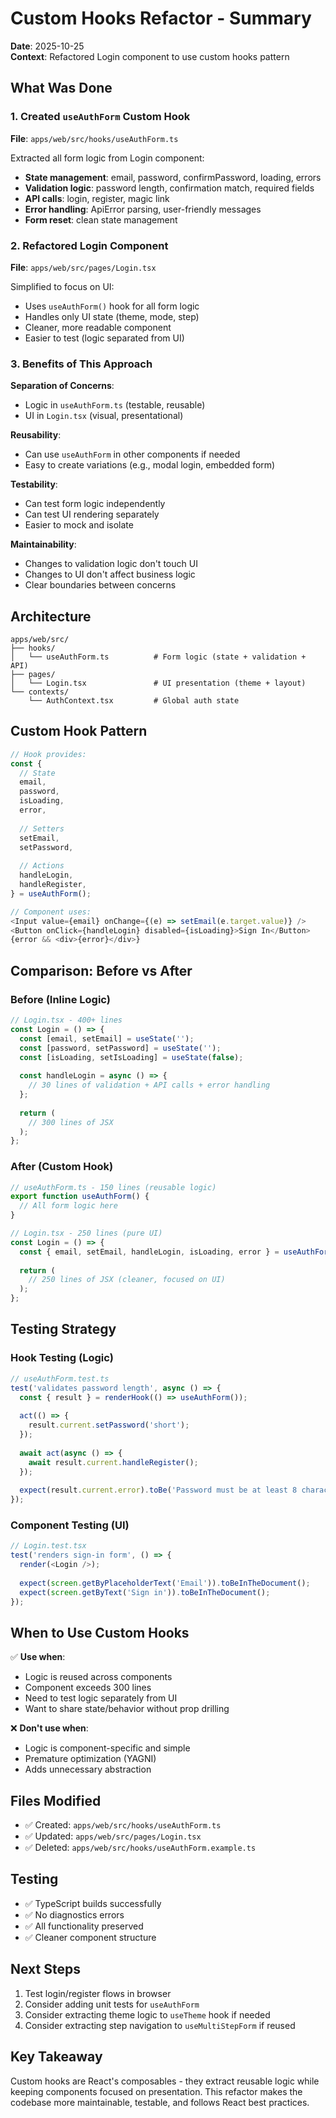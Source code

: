 # Custom Hooks Refactor - Summary

**Date**: 2025-10-25  
**Context**: Refactored Login component to use custom hooks pattern

## What Was Done

### 1. Created `useAuthForm` Custom Hook

**File**: `apps/web/src/hooks/useAuthForm.ts`

Extracted all form logic from Login component:
- **State management**: email, password, confirmPassword, loading, errors
- **Validation logic**: password length, confirmation match, required fields
- **API calls**: login, register, magic link
- **Error handling**: ApiError parsing, user-friendly messages
- **Form reset**: clean state management

### 2. Refactored Login Component

**File**: `apps/web/src/pages/Login.tsx`

Simplified to focus on UI:
- Uses `useAuthForm()` hook for all form logic
- Handles only UI state (theme, mode, step)
- Cleaner, more readable component
- Easier to test (logic separated from UI)

### 3. Benefits of This Approach

**Separation of Concerns**:
- Logic in `useAuthForm.ts` (testable, reusable)
- UI in `Login.tsx` (visual, presentational)

**Reusability**:
- Can use `useAuthForm` in other components if needed
- Easy to create variations (e.g., modal login, embedded form)

**Testability**:
- Can test form logic independently
- Can test UI rendering separately
- Easier to mock and isolate

**Maintainability**:
- Changes to validation logic don't touch UI
- Changes to UI don't affect business logic
- Clear boundaries between concerns

## Architecture

```
apps/web/src/
├── hooks/
│   └── useAuthForm.ts          # Form logic (state + validation + API)
├── pages/
│   └── Login.tsx               # UI presentation (theme + layout)
└── contexts/
    └── AuthContext.tsx         # Global auth state
```

## Custom Hook Pattern

```typescript
// Hook provides:
const {
  // State
  email,
  password,
  isLoading,
  error,
  
  // Setters
  setEmail,
  setPassword,
  
  // Actions
  handleLogin,
  handleRegister,
} = useAuthForm();

// Component uses:
<Input value={email} onChange={(e) => setEmail(e.target.value)} />
<Button onClick={handleLogin} disabled={isLoading}>Sign In</Button>
{error && <div>{error}</div>}
```

## Comparison: Before vs After

### Before (Inline Logic)
```typescript
// Login.tsx - 400+ lines
const Login = () => {
  const [email, setEmail] = useState('');
  const [password, setPassword] = useState('');
  const [isLoading, setIsLoading] = useState(false);
  
  const handleLogin = async () => {
    // 30 lines of validation + API calls + error handling
  };
  
  return (
    // 300 lines of JSX
  );
};
```

### After (Custom Hook)
```typescript
// useAuthForm.ts - 150 lines (reusable logic)
export function useAuthForm() {
  // All form logic here
}

// Login.tsx - 250 lines (pure UI)
const Login = () => {
  const { email, setEmail, handleLogin, isLoading, error } = useAuthForm();
  
  return (
    // 250 lines of JSX (cleaner, focused on UI)
  );
};
```

## Testing Strategy

### Hook Testing (Logic)
```typescript
// useAuthForm.test.ts
test('validates password length', async () => {
  const { result } = renderHook(() => useAuthForm());
  
  act(() => {
    result.current.setPassword('short');
  });
  
  await act(async () => {
    await result.current.handleRegister();
  });
  
  expect(result.current.error).toBe('Password must be at least 8 characters');
});
```

### Component Testing (UI)
```typescript
// Login.test.tsx
test('renders sign-in form', () => {
  render(<Login />);
  
  expect(screen.getByPlaceholderText('Email')).toBeInTheDocument();
  expect(screen.getByText('Sign in')).toBeInTheDocument();
});
```

## When to Use Custom Hooks

✅ **Use when**:
- Logic is reused across components
- Component exceeds 300 lines
- Need to test logic separately from UI
- Want to share state/behavior without prop drilling

❌ **Don't use when**:
- Logic is component-specific and simple
- Premature optimization (YAGNI)
- Adds unnecessary abstraction

## Files Modified

- ✅ Created: `apps/web/src/hooks/useAuthForm.ts`
- ✅ Updated: `apps/web/src/pages/Login.tsx`
- ✅ Deleted: `apps/web/src/hooks/useAuthForm.example.ts`

## Testing

- ✅ TypeScript builds successfully
- ✅ No diagnostics errors
- ✅ All functionality preserved
- ✅ Cleaner component structure

## Next Steps

1. Test login/register flows in browser
2. Consider adding unit tests for `useAuthForm`
3. Consider extracting theme logic to `useTheme` hook if needed
4. Consider extracting step navigation to `useMultiStepForm` if reused

## Key Takeaway

Custom hooks are React's composables - they extract reusable logic while keeping components focused on presentation. This refactor makes the codebase more maintainable, testable, and follows React best practices.
